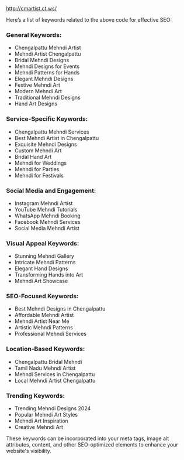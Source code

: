 http://cmartist.ct.ws/

Here’s a list of keywords related to the above code for effective SEO:

### General Keywords:
- Chengalpattu Mehndi Artist  
- Mehndi Artist Chengalpattu  
- Bridal Mehndi Designs  
- Mehndi Designs for Events  
- Mehndi Patterns for Hands  
- Elegant Mehndi Designs  
- Festive Mehndi Art  
- Modern Mehndi Art  
- Traditional Mehndi Designs  
- Hand Art Designs  

### Service-Specific Keywords:
- Chengalpattu Mehndi Services  
- Best Mehndi Artist in Chengalpattu  
- Exquisite Mehndi Designs  
- Custom Mehndi Art  
- Bridal Hand Art  
- Mehndi for Weddings  
- Mehndi for Parties  
- Mehndi for Festivals  

### Social Media and Engagement:
- Instagram Mehndi Artist  
- YouTube Mehndi Tutorials  
- WhatsApp Mehndi Booking  
- Facebook Mehndi Services  
- Social Media Mehndi Artist  

### Visual Appeal Keywords:
- Stunning Mehndi Gallery  
- Intricate Mehndi Patterns  
- Elegant Hand Designs  
- Transforming Hands into Art  
- Mehndi Art Showcase  

### SEO-Focused Keywords:
- Best Mehndi Designs in Chengalpattu  
- Affordable Mehndi Artist  
- Mehndi Artist Near Me  
- Artistic Mehndi Patterns  
- Professional Mehndi Services  

### Location-Based Keywords:
- Chengalpattu Bridal Mehndi  
- Tamil Nadu Mehndi Artist  
- Mehndi Services in Chengalpattu  
- Local Mehndi Artist Chengalpattu  

### Trending Keywords:
- Trending Mehndi Designs 2024  
- Popular Mehndi Art Styles  
- Mehndi Art Inspiration  
- Creative Mehndi Art  

These keywords can be incorporated into your meta tags, image alt attributes, content, and other SEO-optimized elements to enhance your website's visibility.
